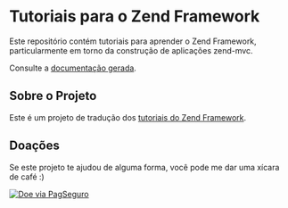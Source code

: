 # Tutoriais para o Zend Framework

Este repositório contém tutoriais para aprender o Zend Framework, particularmente
em torno da construção de aplicações zend-mvc.

Consulte a [documentação gerada](https://docs.zendframework.com.br/).

## Sobre o Projeto

Este é um projeto de tradução dos [tutoriais do Zend Framework](https://docs.zendframework.com/tutorials/).

## Doações

Se este projeto te ajudou de alguma forma, você pode me dar uma xícara de café :)

[![Doe via PagSeguro](https://img.shields.io/badge/Doe-PagSeguro-green.svg)](https://pag.ae/blqbp20)
